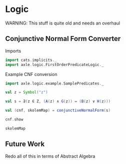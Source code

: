# Logic

WARNING: This stuff is quite old and needs an overhaul

## Conjunctive Normal Form Converter

Imports

```scala mdoc:silent:reset
import cats.implicits._
import axle.logic.FirstOrderPredicateLogic._
```

Example CNF conversion

```scala mdoc:silent
import axle.logic.example.SamplePredicates._

val z = Symbol("z")

val s = ∃(z ∈ Z, (A(z) ∧ G(z)) ⇔ (B(z) ∨ H(z)))

val (cnf, skolemMap) = conjunctiveNormalForm(s)
```

```scala mdoc
cnf.show

skolemMap
```

## Future Work

Redo all of this in terms of Abstract Algebra
